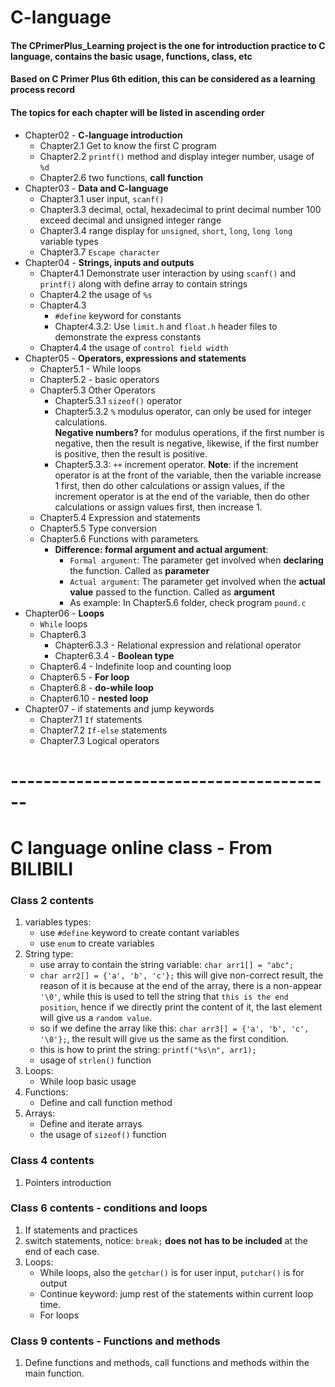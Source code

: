 # C-language

#### The CPrimerPlus_Learning project  is the one for introduction practice to C language, contains the basic usage, functions, class, etc

#### Based on C Primer Plus 6th edition, this can be considered as a learning process record

#### The topics for each chapter will be listed in ascending order

- Chapter02 - **C-language introduction**
  - Chapter2.1 Get to know the first C program
  - Chapter2.2 `printf()` method and display integer number, usage of `%d`
  - Chapter2.6 two functions, **call function**
- Chapter03 - **Data and C-language**
  - Chapter3.1 user input, `scanf()`
  - Chapter3.3 decimal, octal, hexadecimal to print decimal number 100
       exceed decimal and unsigned integer range
  - Chapter3.4 range display for `unsigned`, `short`, `long`, `long long` variable types
  - Chapter3.7 `Escape character`
- Chapter04 - **Strings, inputs and outputs**
  - Chapter4.1 Demonstrate user interaction by using `scanf()` and `printf()` along with define array to contain strings
  - Chapter4.2 the usage of `%s`
  - Chapter4.3 
    - `#define` keyword for constants
    - Chapter4.3.2: Use `limit.h` and `float.h` header files to demonstrate the express constants
  - Chapter4.4 the usage of `control field width`
- Chapter05 - **Operators, expressions and statements**
  - Chapter5.1 - While loops
  - Chapter5.2 - basic operators
  - Chapter5.3 Other Operators
    - Chapter5.3.1 `sizeof()` operator
    - Chapter5.3.2 `%` modulus operator, can only be used for integer calculations.   
    **Negative numbers?** for modulus operations, if the first number is negative, then the result is negative, likewise, if the first number is positive, then the result is positive.
    - Chapter5.3.3: `++` increment operator. **Note**: if the increment operator is at the front of the variable, then the variable increase 1 first, then do other calculations or assign values, if the increment operator is at the end of the variable, then do other calculations or assign values first, then increase 1.
  - Chapter5.4 Expression and statements
  - Chapter5.5 Type conversion
  - Chapter5.6 Functions with parameters
    - **Difference: formal argument and actual argument**: 
      - `Formal argument`: The parameter get involved when **declaring** the function. Called as **parameter**
      - `Actual argument`: The parameter get involved when the **actual value** passed to the function. Called as **argument**
      - As example: In Chapter5.6 folder, check program `pound.c`
- Chapter06 - **Loops**
  - `While` loops
  - Chapter6.3
    - Chapter6.3.3 - Relational expression and relational operator
    - Chapter6.3.4 - **Boolean type**
  - Chapter6.4 - Indefinite loop and counting loop
  - Chapter6.5 - **For loop**
  - Chapter6.8 - **do-while loop**
  - Chapter6.10 - **nested loop**
- Chapter07 - if statements and jump keywords
  - Chapter7.1 `If` statements
  - Chapter7.2 `If-else` statements
  - Chapter7.3 Logical operators
# ----------------------------------------

# C language online class - From BILIBILI

### Class 2 contents

1. variables types:
   - use `#define` keyword to create contant variables
   - use `enum` to create variables
2. String type:
   - use array to contain the string variable: `char arr1[] = "abc";`
   - `char arr2[] = {'a', 'b', 'c'};` this will give non-correct result, the reason of it is because at the end of the array, there is a non-appear `'\0'`, while this is used to tell the string that `this is the end position`, hence if we directly print the content of it,
the last element will give us a `random value`.
   - so if we define the array like this: `char arr3[] = {'a', 'b', 'c', '\0'};`, the result will give us the same as the first condition.
   - this is how to print the string: `printf("%s\n", arr1);`
   - usage of `strlen()` function
3. Loops:
   - While loop basic usage
4. Functions:
   - Define and call function method
5. Arrays:
   - Define and iterate arrays
   - the usage of `sizeof()` function

### Class 4 contents

1. Pointers introduction

### Class 6 contents - conditions and loops

1. If statements and practices
2. switch statements, notice: `break;` **does not has to be included** at the end of each case.
3. Loops:
   - While loops, also the `getchar()` is for user input, `putchar()` is for output
   - Continue keyword: jump rest of the statements within current loop time.
   - For loops

### Class 9 contents - Functions and methods
1. Define functions and methods, call functions and methods within the main function.